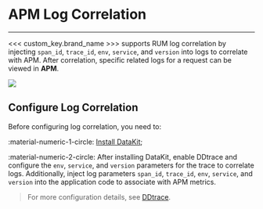 # APM Log Correlation
---

<<< custom_key.brand_name >>> supports RUM log correlation by injecting `span_id`, `trace_id`, `env`, `service`, and `version` into logs to correlate with APM. After correlation, specific related logs for a request can be viewed in **APM**.

![](../../img/13.apm_log.png)

## Configure Log Correlation

Before configuring log correlation, you need to:

:material-numeric-1-circle: [Install DataKit](../../../datakit/datakit-install.md);

:material-numeric-2-circle: After installing DataKit, enable DDtrace and configure the `env`, `service`, and `version` parameters for the trace to correlate logs. Additionally, inject log parameters `span_id`, `trace_id`, `env`, `service`, and `version` into the application code to associate with APM metrics.

> For more configuration details, see [DDtrace](../../../integrations/ddtrace.md).